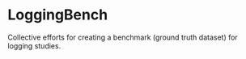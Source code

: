 # LoggingBench

Collective efforts for creating a benchmark (ground truth dataset) for logging studies.
